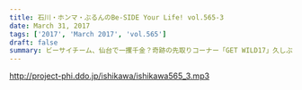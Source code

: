 ```yaml
---
title: 石川・ホンマ・ぶるんのBe-SIDE Your Life! vol.565-3
date: March 31, 2017
tags: ['2017', 'March 2017', 'vol.565']
draft: false
summary: ビーサイチーム、仙台で一攫千金？奇跡の先取りコーナー「GET WILD17」久しぶりに復活！「ニッポンしねっ！」SAITO
---
```


http://project-phi.ddo.jp/ishikawa/ishikawa565_3.mp3